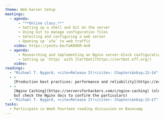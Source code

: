 ```yaml
---
theme: Web-Server Setup
meetings:
  - agenda:
      - "**Online class.**"
      - Setting up a shell and Git on the server
      - Using Git to manage configuration files
      - Selecting and configuring a web server
      - Opening up `ufw` to web traffic
    video: https://youtu.be/CwK69bR-An0
  - agenda:
      - Researching and implementing an Nginx server-block configuration
      - Setting up `https` with [Certbot](https://certbot.eff.org/)
    video:
readings:
  - "Michael T. Nygard, <cite>Release It!</cite>: Chapters&nbsp;12–14"
  - >
    [Production best practices: performance and reliability](https://expressjs.com/en/advanced/best-practice-performance.html) (ExpressJS and `NODE_ENV` values)
  - >
    [Nginx Caching](https://serversforhackers.com/c/nginx-caching) (older article; theory is solid,
    but check the Nginx docs to confirm the particulars)
  - "Michael T. Nygard, <cite>Release It!</cite>: Chapters&nbsp;15–17"
tasks:
  - Participate in Week Fourteen reading discussion on Basecamp
---
```


<!--
- Testing with databases, especially setup and tear-down
- "Web API example: [localStorage](https://developer.mozilla.org/en-US/docs/Web/API/Window/localStorage)"
-->
